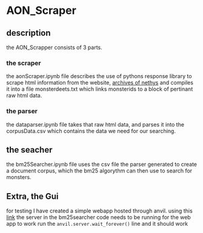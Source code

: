 # AON_Scraper
## description  
the AON_Scrapper consists of 3 parts.  
### the scraper  
the aonScraper.ipynb file describes the use of pythons response library to scrape html information from the website, [archives of nethys](https://2e.aonprd.com/) and compiles it into a file monsterdeets.txt which links monsterids to a block of pertinant raw html data. 
### the parser  
the dataparser.ipynb file takes that raw html data, and parses it into the corpusData.csv which contains the data we need for our searching.  
## the seacher
the bm25Searcher.ipynb file uses the csv file the parser generated to create a document corpus, which the bm25 algorythm can then use to search for monsters.
## Extra, the Gui
for testing I have created a simple webapp hosted through anvil. using this [link](https://colorful-thorough-auk.anvil.app/) the server in the bm25searcher code needs to be running for the web app to work
run the `anvil.server.wait_forever()` line and it should work

